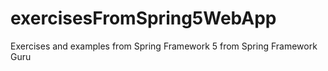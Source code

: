 # exercisesFromSpring5WebApp
Exercises and examples from Spring Framework 5 from Spring Framework Guru
